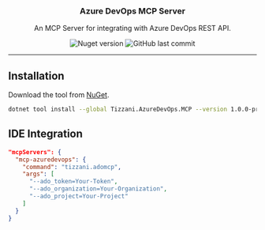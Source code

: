 <div align="center">
    <h3><b>Azure DevOps MCP Server</b></h3>
    <p>An MCP Server for integrating with Azure DevOps REST API.</p>
    <div>
        <img alt="Nuget version" src="https://img.shields.io/nuget/v/tizzani.azuredevops.mcp">
        <img alt="GitHub last commit" src="https://img.shields.io/github/last-commit/erinnmclaughlin/tizzani.azuredevops.mcp/main">
        <!--<img alt="GitHub Workflow Status (with event)" src="https://img.shields.io/github/actions/workflow/status/erinnmclaughlin/Tizzani.QueryStringSerializer/dotnet.yml">-->
    </div>
</div>

<hr />

## Installation
Download the tool from [NuGet](https://www.nuget.org/packages/Tizzani.AzureDevOps.MCP).
```sh
dotnet tool install --global Tizzani.AzureDevOps.MCP --version 1.0.0-preview.20250325.1
```

## IDE Integration
```json
"mcpServers": {
  "mcp-azuredevops": {
    "command": "tizzani.adomcp",
    "args": [
      "--ado_token=Your-Token",
      "--ado_organization=Your-Organization",
      "--ado_project=Your-Project"
    ]
  }
}
```
